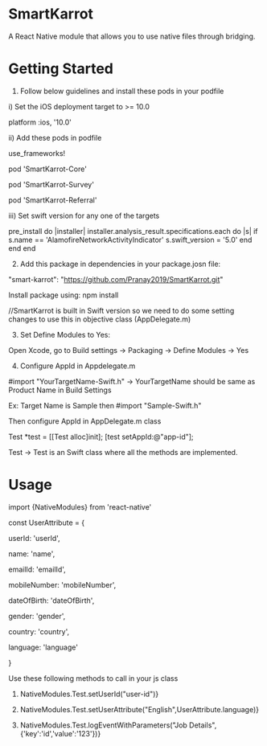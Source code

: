 # SmartKarrot

A React Native module that allows you to use native files through bridging.

# Getting Started

1) Follow below guidelines and install these pods in your podfile 

i) Set the iOS deployment target to >= 10.0

platform :ios, '10.0'

ii) Add these pods in podfile

use_frameworks!

pod 'SmartKarrot-Core'

pod 'SmartKarrot-Survey'

pod 'SmartKarrot-Referral'


iii) Set swift version for any one of the targets

pre_install do |installer|
	installer.analysis_result.specifications.each do |s|
        if s.name == 'AlamofireNetworkActivityIndicator'
            s.swift_version = '5.0'
        end
    end
end


2) Add this package in dependencies in your package.josn file:

"smart-karrot": "https://github.com/Pranay2019/SmartKarrot.git"

Install package using: npm install

//SmartKarrot is built in Swift version so we need to do some setting changes to use this in objective class (AppDelegate.m)

3) Set Define Modules to Yes:

Open Xcode, go to Build settings -> Packaging -> Define Modules -> Yes

4) Configure AppId in Appdelegate.m

#import "YourTargetName-Swift.h" -> YourTargetName should be same as Product Name in Build Settings

Ex: Target Name is Sample then #import "Sample-Swift.h"

Then configure AppId in AppDelegate.m class

Test *test = [[Test alloc]init];
  [test setAppId:@"app-id"];
  
  Test -> Test is an Swift class where all the methods are implemented.

# Usage

import {NativeModules} from 'react-native'

const UserAttribute  = {

  userId: 'userId',
  
  name: 'name',
  
  emailId: 'emailId',
  
  mobileNumber: 'mobileNumber',
  
  dateOfBirth: 'dateOfBirth',
  
  gender: 'gender',
  
  country: 'country',
  
  language: 'language'
  
}

Use these following methods to call in your js class

1) NativeModules.Test.setUserId("user-id")}

2) NativeModules.Test.setUserAttribute("English",UserAttribute.language)}

3) NativeModules.Test.logEventWithParameters("Job Details",{'key':'id','value':'123'})}
